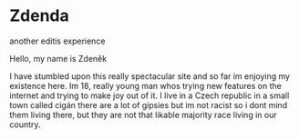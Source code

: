 # Zdenda
another editis experience

Hello, my name is Zdeněk

I have stumbled upon this really spectacular site and so far im enjoying my existence here. Im 18, really young man whos trying new features on the internet and trying to make joy out of it. I live in a Czech republic in a small town called cigán there are a lot of gipsies but im not racist so i dont mind them living there, but they are not that likable majority race living in our country.
